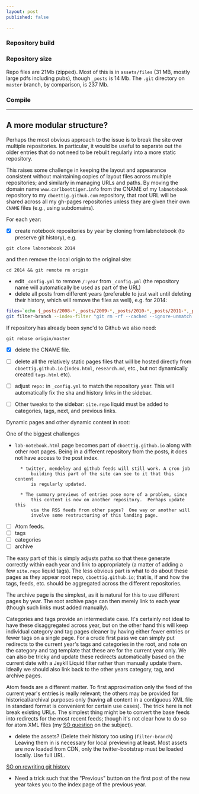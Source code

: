 ```yaml
---
layout: post
published: false

---
```



### Repository build


### Repository size


Repo files are 21Mb (zipped).
Most of this is in `assets/files` (31 MB, mostly large pdfs including pubs), though `_posts` is 14 Mb.
The `.git` directory on `master` branch, by comparison, is 237 Mb. 

### Compile 

------

## A more modular structure?

Perhaps the most obvious approach to the issue is to break the site over multiple repositories. 
In particular, it would be useful to separate out the older entries that do not need to be rebuilt
regularly into a more static repository. 

This raises some challenge in keeping the layout and appearance consistent without maintaining
copies of layout files across multiple repositories; and similarly in managing URLs and paths. 
By moving the domain name `www.carlboettiger.info` from the CNAME of my `labnotebook` repository
to my `cboettig.github.com` repository, that root URL will be shared across all my gh-pages repositories
unless they are given their own `CNAME` files (e.g., using subdomains). 

For each year:

- [x] create notebook repositories by year by cloning from labnotebook (to preserve git history), e.g.

```
git clone labnotebook 2014
```
and then remove the local origin to the original site:

```
cd 2014 && git remote rm origin
```

- edit `_config.yml` to remove `/:year` from `_config.yml` (the repository name will automatically be used as part of the URL)
- delete all posts from different years (preferable to just wait until deleting their history, which will remove the files as well), e.g. for 2014:

```bash
files=`echo {_posts/2008-*,_posts/2009-*,_posts/2010-*,_posts/2011-*,_posts/2012-*,_posts/2013-*}`
git filter-branch --index-filter "git rm -rf --cached --ignore-unmatch $files" HEAD
```

If repository has already been sync'd to Github we also need:

```
git rebase origin/master
```

- [x] delete the CNAME file.

- [ ] delete all the relatively static pages files that will be hosted directly from `cboettig.github.io` (`index.html`, `research.md`, etc., but not dynamically created `tags.html` etc).  

- [ ]  adjust `repo:` in `_config.yml` to match the repository year. This will automatically fix the sha and history links in the sidebar.
- [ ] Other tweaks to the sidebar: `site.repo` liquid must be added to categories, tags, next, and previous links. 

Dynamic pages and other dynamic content in root: 

One of the biggest challenges 

- `lab-notebook.html` page becomes part of `cboettig.github.io` along
with other root pages.  Being in a different repository from the posts,
it does not have access to the post index.

		* twitter, mendeley and github feeds will still work. A cron job
			building this part of the site can see to it that this content
			is regularly updated.

		* The summary previews of entries pose more of a problem, since
			this content is now on another repository.  Perhaps update this
			via the RSS feeds from other pages?  One way or another will
			involve some restructuring of this landing page.

- [ ] Atom feeds.
- [ ] tags
- [ ] categories
- [ ] archive

The easy part of this is simply adjusts paths so that these generate
correctly within each year and link to appropriately (a matter of adding a
few `site.repo` liquid tags). The less obvious part is what to do about
these pages as they appear root repo, `cboettig.github.io`; that is, if
and how the tags, feeds, etc. should be aggregated across the different
repositories.

The archive page is the simplest, as it is natural for this to use
different pages by year. The root archive page can then merely link to
each year (though such links must added manually).

Categories and tags provide an intermediate case.  It's certainly not ideal
to have these disaggregated across year, but on the other hand this will
keep individual category and tag pages cleaner by having either fewer entries 
or fewer tags on a single page. For a crude first pass we can simply put redirects
to the current year's tags and categories in the root, and note on the category
and tag template that these are for the current year only. We can also be tricky and
update these redirects automatically based on the current date with a Jeykll
Liquid filter rather than manually update them.  Ideally we should
also link back to the other years category, tag, and archive pages.

Atom feeds are a different matter. To first approximation only the feed of
the current year's entries is really relevant; the others may be provided
for historical/archival purposes only (having all content in a contiguous 
XML file in standard format is convenient for certain use cases).  The trick
here is not break existing URLs.  The simplest thing might be to convert the base
feeds into redirects for the most recent feeds; though it's not clear how to 
do so for atom XML files (my [SO question](http://stackoverflow.com/questions/27736953)
on the subject). 




- delete the assets? (Delete their history too using (`filter-branch`) Leaving them in is necessary for local previewing at least. Most assets are now loaded from CDN, only the twitter-bootstrap must be loaded locally. Use full URL.  

[SO on rewriting git history](http://stackoverflow.com/questions/2100907/how-to-remove-delete-a-large-file-from-commit-history-in-git-repository)


- Need a trick such that the "Previous" button on the first post of the new year takes you to the index page of the previous year.



